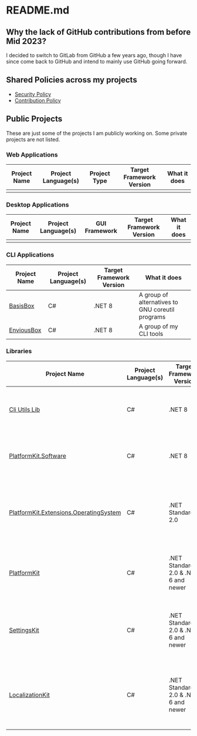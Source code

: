 # README.md

## Why the lack of GitHub contributions from before Mid 2023?
I decided to switch to GitLab from GitHub a few years ago, though I have since come back to GitHub and intend to mainly use GitHub going forward.

## Shared Policies across my projects
* [Security Policy](https://github.com/alastairlundy/AlastairLundy/blob/main/SECURITY.md)
* [Contribution Policy](https://github.com/alastairlundy/AlastairLundy/blob/main/CONTRIBUTING.md)

## Public Projects
These are just some of the projects I am publicly working on. Some private projects are not listed.

### Web Applications
| Project Name | Project Language(s) | Project Type | Target Framework Version | What it does | 
|-|-|-|-|-|
| | | | | |

### Desktop Applications
| Project Name | Project Language(s) | GUI Framework | Target Framework Version | What it does | 
|-|-|-|-|-|
| | | | | |

### CLI Applications
| Project Name | Project Language(s) | Target Framework Version | What it does | 
|-|-|-|-|
| [BasisBox](https://github.com/BasisBox/) | C# |.NET 8 | A group of alternatives to GNU coreutil programs |
| [EnviousBox](https://github.com/alastairlundy/EnviousBox/) | C# | .NET 8 | A group of my CLI tools | 

### Libraries
| Project Name | Project Language(s) | Target Framework Version | What it does | 
|-|-|-|-|
| [Cli Utils Lib](https://github.com/alastairlundy/CliUtilsLib) | C# | .NET 8 | A library to help with the creation of CLI tools and/or console applications.|
| [PlatformKit.Software](https://github.com/PlatformKitLibrary/PlatformKit.Software) | C# | .NET 8| Helps with getting Installed Apps and Supported Package Managers.|  
| [PlatformKit.Extensions.OperatingSystem](https://github.com/PlatformKitLibrary/PlatformKit.Extensions.OperatingSystem) | C# | .NET Standard 2.0 | Extends the ``OperatingSystem`` class to make it easier to handle cross-platform code on .NET Standard 2 compatible projects |
| [PlatformKit](https://github.com/alastairlundy/PlatformKit) | C# | .NET Standard 2.0 & .NET 6 and newer | Helps with handling Cross-platform code and detecting Platform specific things. |
| [SettingsKit](https://github.com/alastairlundy/SettingsKit) | C# | .NET Standard 2.0 & .NET 6 and newer | Makes it easy to read or write __Settings__ files for applications that store settings in JSON, TXT, or XML. |
| [LocalizationKit](https://github.com/alastairlundy/LocalizationKit) | C# | .NET Standard 2.0 & .NET 6 and newer | Makes it easy to read or write __Localization__ files for applications that store settings in JSON, TXT, or XML. |
